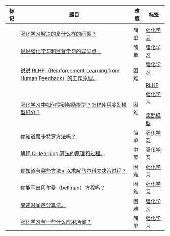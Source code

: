 |标记|题目|难度|标签|
|---|---|---|---|
|||||
||[强化学习解决的是什么样的问题？](https://www.mianshiya.com/bank/1821834686117220353/question/1821834686314352641)|简单|[强化学习](https://www.mianshiya.com/tag/%E5%BC%BA%E5%8C%96%E5%AD%A6%E4%B9%A0)|
||[说说强化学习和监督学习的异同点。](https://www.mianshiya.com/bank/1821834686117220353/question/1821834686595371009)|简单|[强化学习](https://www.mianshiya.com/tag/%E5%BC%BA%E5%8C%96%E5%AD%A6%E4%B9%A0)|
||[说说 RLHF（Reinforcement Learning from Human Feedback）的工作原理。](https://www.mianshiya.com/bank/1821834686117220353/question/1821834686851223553)|困难|[强化学习](https://www.mianshiya.com/tag/%E5%BC%BA%E5%8C%96%E5%AD%A6%E4%B9%A0)<br><br>[RLHF](https://www.mianshiya.com/tag/RLHF)|
||[强化学习中如何得到奖励模型？怎样使用奖励模型打分？](https://www.mianshiya.com/bank/1821834686117220353/question/1821834687119659009)|困难|[强化学习](https://www.mianshiya.com/tag/%E5%BC%BA%E5%8C%96%E5%AD%A6%E4%B9%A0)<br><br>[奖励模型](https://www.mianshiya.com/tag/%E5%A5%96%E5%8A%B1%E6%A8%A1%E5%9E%8B)|
||[你知道蒙卡特罗方法吗？](https://www.mianshiya.com/bank/1821834686117220353/question/1821834687392288770)|简单|[强化学习](https://www.mianshiya.com/tag/%E5%BC%BA%E5%8C%96%E5%AD%A6%E4%B9%A0)|
||[解释 Q-learning 算法的原理和过程。](https://www.mianshiya.com/bank/1821834686117220353/question/1821834687648141313)|中等|[强化学习](https://www.mianshiya.com/tag/%E5%BC%BA%E5%8C%96%E5%AD%A6%E4%B9%A0)|
||[你知道有哪些方法可以求解马尔科夫决策过程？](https://www.mianshiya.com/bank/1821834686117220353/question/1821834687924965378)|困难|[强化学习](https://www.mianshiya.com/tag/%E5%BC%BA%E5%8C%96%E5%AD%A6%E4%B9%A0)|
||[你能写出贝尔曼（bellman）方程吗？](https://www.mianshiya.com/bank/1821834686117220353/question/1821834688168235009)|困难|[强化学习](https://www.mianshiya.com/tag/%E5%BC%BA%E5%8C%96%E5%AD%A6%E4%B9%A0)|
||[简述时间差分算法。](https://www.mianshiya.com/bank/1821834686117220353/question/1821834688470224897)|困难|[强化学习](https://www.mianshiya.com/tag/%E5%BC%BA%E5%8C%96%E5%AD%A6%E4%B9%A0)|
||[强化学习有一些什么应用场景？](https://www.mianshiya.com/bank/1821834686117220353/question/1821834688734466049)|简单|[强化学习](https://www.mianshiya.com/tag/%E5%BC%BA%E5%8C%96%E5%AD%A6%E4%B9%A0)|